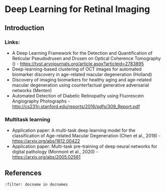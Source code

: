 # Deep Learning for Retinal Imaging

## Introduction

### Links:
* A Deep Learning Framework for the Detection and Quantification of Reticular Pseudodrusen and Drusen on Optical Coherence Tomography () - https://tvst.arvojournals.org/article.aspx?articleid=2783895
* Deep-learning-based clustering of OCT images for automated biomarker discovery in age-related macular degeneration (Holland)
* Discovery of imaging biomarkers for healthy aging and age-related macular degeneration using counterfactual generative adversarial networks (Menten)
* Automated Detection of Diabetic Retinopathy using Fluorescein Angiography Photographs - http://cs231n.stanford.edu/reports/2016/pdfs/309_Report.pdf


### Multitask learning
* Application paper: A multi-task deep learning model for the classification of Age-related Macular Degeneration (Chen et al., 2018) - https://arxiv.org/abs/1812.00422
* Application paper: Multi-task pre-training of deep neural networks for digital pathology (Mormont et al., 2020) - https://arxiv.org/abs/2005.02561


## References
```{bibliography}
:filter: docname in docnames
```